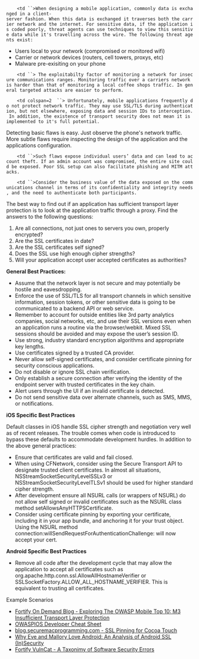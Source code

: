`    <td ``>When designing a mobile application, commonly data is exchanged in a client-server fashion. When this data is exchanged it traverses both the carrier network and the internet. For sensitive data, if the application is coded poorly, threat agents can use techniques to view this sensitive data while it's travelling across the wire. The following threat agents exist:`

  - Users local to your network (compromised or monitored wifi)
  - Carrier or network devices (routers, cell towers, proxys, etc)
  - Malware pre-exisiting on your phone

</td>

`    <td ``> The exploitabilty factor of monitoring a network for insecure communications ranges. Monitoring traffic over a carriers network is harder than that of monitoring a local coffee shops traffic. In general targeted attacks are easier to perform.  `

</td>

`    <td colspan=2  ``> Unfortunately, mobile applications frequently do not protect network traffic. They may use SSL/TLS during authentication, but not elsewhere, exposing data and session IDs to interception. In addition, the existence of transport security does not mean it is implemented to it's full potential.`

Detecting basic flaws is easy. Just observe the phone's network traffic.
More subtle flaws require inspecting the design of the application and
the applications configuration.

</td>

`    <td ``>Such flaws expose individual users’ data and can lead to account theft. If an admin account was compromised, the entire site could be exposed. Poor SSL setup can also facilitate phishing and MITM attacks.`

</td>

`    <td ``>Consider the business value of the data exposed on the communications channel in terms of its confidentiality and integrity needs, and the need to authenticate both participants.`

</td>

The best way to find out if an application has sufficient transport
layer protection is to look at the application traffic through a proxy.
Find the answers to the following questions:

1.  Are all connections, not just ones to servers you own, properly
    encrypted?
2.  Are the SSL certificates in date?
3.  Are the SSL certificates self signed?
4.  Does the SSL use high enough cipher strengths?
5.  Will your application accept user accepted certificates as
    authorities?

**General Best Practices:**

  - Assume that the network layer is not secure and may potentially be
    hostile and eavesdropping.
  - Enforce the use of SSL/TLS for all transport channels in which
    sensitive information, session tokens, or other sensitive data is
    going to be communicated to a backend API or web service.
  - Remember to account for outside entities like 3rd party analytics
    companies, social networks, etc, and use their SSL versions even
    when an application runs a routine via the browser/webkit. Mixed SSL
    sessions should be avoided and may expose the user’s session ID.
  - Use strong, industry standard encryption algorithms and appropriate
    key lengths.
  - Use certificates signed by a trusted CA provider.
  - Never allow self-signed certificates, and consider certificate
    pinning for security conscious applications.
  - Do not disable or ignore SSL chain verification.
  - Only establish a secure connection after verifying the identity of
    the endpoint server with trusted certificates in the key chain.
  - Alert users through the UI if an invalid certificate is detected.
  - Do not send sensitive data over alternate channels, such as SMS,
    MMS, or notifications.

**iOS Specific Best Practices**

Default classes in iOS handle SSL cipher strength and negotiation very
well as of recent releases. The trouble comes when code is introduced to
bypass these defaults to accommodate development hurdles. In addition to
the above general practices:

  - Ensure that certificates are valid and fail closed.
  - When using CFNetwork, consider using the Secure Transport API to
    designate trusted client certificates. In almost all situations,
    NSStreamSocketSecurityLevelSSLv3 or NSStreamSocketSecurityLevelTLSv1
    should be used for higher standard cipher strength.
  - After development ensure all NSURL calls (or wrappers of NSURL) do
    not allow self signed or invalid certificates such as the NSURL
    class method setAllowsAnyHTTPSCertificate.
  - Consider using certificate pinning by exporting your certificate,
    including it in your app bundle, and anchoring it for your trust
    object. Using the NSURL method
    connection:willSendRequestForAuthenticationChallenge: will now
    accept your cert.

**Android Specific Best Practices**

  - Remove all code after the development cycle that may allow the
    application to accept all certificates such as
    org.apache.http.conn.ssl.AllowAllHostnameVerifier or
    SSLSocketFactory.ALLOW_ALL_HOSTNAME_VERIFIER. This is equivalent
    to trusting all certificates.

Example Scenarios

  - [Fortify On Demand Blog - Exploring The OWASP Mobile Top 10: M3
    Insufficient Transport Layer
    Protection](http://h30499.www3.hp.com/t5/Fortify-Application-Security/Exploring-The-OWASP-Mobile-Top-10-M3-Insufficient-Transport/ba-p/5966473)
  - [OWASP](https://www.owasp.org/index.php/IOS_Developer_Cheat_Sheet)[IOS
    Developer Cheat
    Sheet](https://www.owasp.org/index.php/IOS_Developer_Cheat_Sheet)
  - [blog.securemacprogramming.com - SSL Pinning for Cocoa
    Touch](http://blog.securemacprogramming.com/2011/12/on-ssl-pinning-for-cocoa-touch/)
  - [Why Eve and Mallory Love Android: An Analysis of Android SSL
    (In)Security](http://www2.dcsec.uni-hannover.de/files/android/p50-fahl.pdf)
  - [Fortify VulnCat - A Taxonimy of Software Security
    Errors](http://www.hpenterprisesecurity.com/vulncat/en/vulncat/index.html)